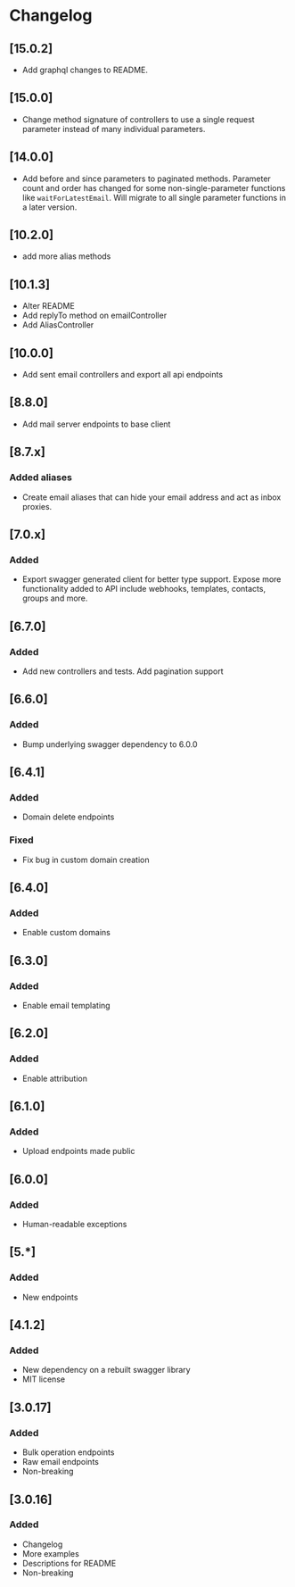 # Changelog
## [15.0.2]
- Add graphql changes to README.

## [15.0.0]
- Change method signature of controllers to use a single request parameter instead of many individual parameters.

## [14.0.0]
- Add before and since parameters to paginated methods. Parameter count and order has changed for some non-single-parameter functions like `waitForLatestEmail`. Will migrate to all single parameter functions in a later version.

## [10.2.0]
- add more alias methods

## [10.1.3]
- Alter README
- Add replyTo method on emailController
- Add AliasController

## [10.0.0]
- Add sent email controllers and export all api endpoints

## [8.8.0]
- Add mail server endpoints to base client

## [8.7.x]
### Added aliases
- Create email aliases that can hide your email address and act as inbox proxies.

## [7.0.x]
### Added
- Export swagger generated client for better type support. Expose more functionality added to API include webhooks, templates, contacts, groups and more.

## [6.7.0]
### Added
- Add new controllers and tests. Add pagination support

## [6.6.0]
### Added
- Bump underlying swagger dependency to 6.0.0

## [6.4.1]
### Added
- Domain delete endpoints
### Fixed
- Fix bug in custom domain creation

## [6.4.0]
### Added
- Enable custom domains

## [6.3.0]
### Added
- Enable email templating

## [6.2.0]
### Added
- Enable attribution

## [6.1.0]
### Added
- Upload endpoints made public

## [6.0.0]
### Added
- Human-readable exceptions

## [5.*]
### Added
- New endpoints 

## [4.1.2]
### Added
- New dependency on a rebuilt swagger library
- MIT license

## [3.0.17]
### Added
- Bulk operation endpoints
- Raw email endpoints
- Non-breaking

## [3.0.16]
### Added
- Changelog
- More examples
- Descriptions for README
- Non-breaking
